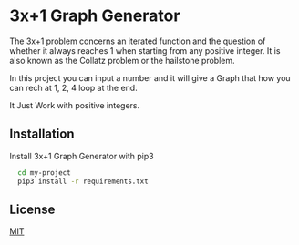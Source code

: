 # 3x+1 Graph Generator

The 3x+1 problem concerns an iterated function and the question of whether it always reaches 1 when starting from any positive integer. It is also known as the Collatz problem or the hailstone problem.

In this project you can input a number and it will give a Graph that how you can rech at 1, 2, 4 loop at the end. 

It Just Work with positive integers.
## Installation

Install 3x+1 Graph Generator with pip3

```bash
  cd my-project
  pip3 install -r requirements.txt
```
    
## License

[MIT](https://choosealicense.com/licenses/mit/)
